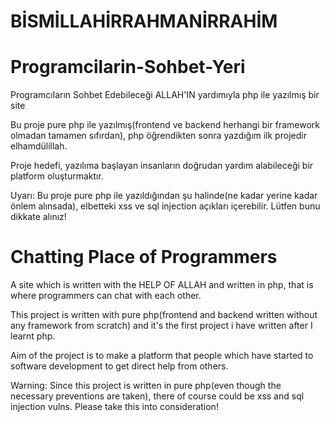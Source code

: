 # BİSMİLLAHİRRAHMANİRRAHİM 


# Programcilarin-Sohbet-Yeri
Programcıların Sohbet Edebileceği ALLAH'IN yardımıyla php ile yazılmış bir site

Bu proje pure php ile yazılmış(frontend ve backend herhangi bir framework olmadan tamamen sıfırdan), php öğrendikten sonra yazdığım ilk projedir elhamdülillah.

Proje hedefi, yazılıma başlayan insanların doğrudan yardım alabileceği bir platform oluşturmaktır.

Uyarı: Bu proje pure php ile yazıldığından şu halinde(ne kadar yerine kadar önlem alınsada), elbetteki xss ve sql injection açıkları içerebilir. Lütfen bunu dikkate alınız!

# Chatting Place of Programmers
A site which is written with the HELP OF ALLAH and written in php, that is where programmers can chat with each other.

This project is written with pure php(frontend and backend written without any framework from scratch) and it's the first project i have written after I learnt php.

Aim of the project is to make a platform that people which have started to software development to get direct help from others.

Warning: Since this project is written in pure php(even though the necessary preventions are taken), there of course could be xss and sql injection vulns. Please take this into consideration!
